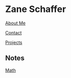 # Zane Schaffer

[About Me](about-me.md)

[Contact](contact.md)

[Projects](projects.md)

## Notes

[Math](math.md)
